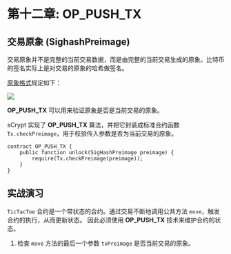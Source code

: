 # 第十二章: OP_PUSH_TX

## 交易原象 (SighashPreimage)

交易原象并不是完整的当前交易数据，而是由完整的当前交易生成的原象。比特币的签名实际上是对交易的原象的哈希做签名。

[原象格式](https://github.com/bitcoin-sv/bitcoin-sv/blob/master/doc/abc/replay-protected-sighash.md#digest-algorithm)规定如下：

![](https://img-blog.csdnimg.cn/20200712222718698.png?x-oss-process=image/watermark,type_ZmFuZ3poZW5naGVpdGk,shadow_10,text_aHR0cHM6Ly9ibG9nLmNzZG4ubmV0L2ZyZWVkb21oZXJv,size_16,color_FFFFFF,t_70#pic_center)

**OP_PUSH_TX** 可以用来验证原象是否是当前交易的原象。

sCrypt 实现了 **OP_PUSH_TX** 算法，并把它封装成标准合约函数 `Tx.checkPreimage`，用于校验传入参数是否为当前交易的原象。

```solidity
contract OP_PUSH_TX {
    public function unlock(SigHashPreimage preimage) { 
        require(Tx.checkPreimage(preimage));
    }
}
```


## 实战演习

`TicTacToe` 合约是一个带状态的合约。通过交易不断地调用公共方法 `move`，触发合约的执行，从而更新状态。
因此必须使用 **OP_PUSH_TX** 技术来维护合约的状态。

1. 检查 `move` 方法的最后一个参数 `txPreimage` 是否当前交易的原象。

